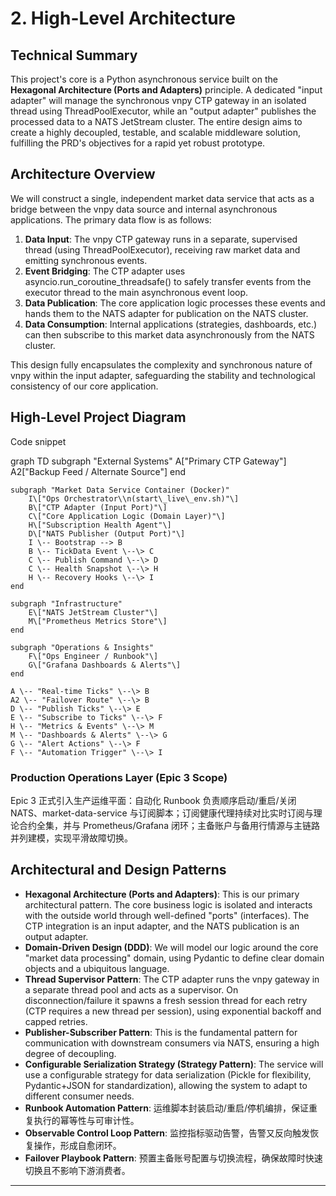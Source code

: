 # **2\. High-Level Architecture**

## **Technical Summary**

This project's core is a Python asynchronous service built on the **Hexagonal Architecture (Ports and Adapters)** principle. A dedicated "input adapter" will manage the synchronous vnpy CTP gateway in an isolated thread using ThreadPoolExecutor, while an "output adapter" publishes the processed data to a NATS JetStream cluster. The entire design aims to create a highly decoupled, testable, and scalable middleware solution, fulfilling the PRD's objectives for a rapid yet robust prototype.

## **Architecture Overview**

We will construct a single, independent market data service that acts as a bridge between the vnpy data source and internal asynchronous applications. The primary data flow is as follows:

1. **Data Input**: The vnpy CTP gateway runs in a separate, supervised thread (using ThreadPoolExecutor), receiving raw market data and emitting synchronous events.
2. **Event Bridging**: The CTP adapter uses asyncio.run_coroutine_threadsafe() to safely transfer events from the executor thread to the main asynchronous event loop.
3. **Data Publication**: The core application logic processes these events and hands them to the NATS adapter for publication on the NATS cluster.
4. **Data Consumption**: Internal applications (strategies, dashboards, etc.) can then subscribe to this market data asynchronously from the NATS cluster.

This design fully encapsulates the complexity and synchronous nature of vnpy within the input adapter, safeguarding the stability and technological consistency of our core application.

## **High-Level Project Diagram**

Code snippet

graph TD
    subgraph "External Systems"
        A\["Primary CTP Gateway"\]
        A2\["Backup Feed / Alternate Source"\]
    end

    subgraph "Market Data Service Container (Docker)"
        I\["Ops Orchestrator\\n(start\_live\_env.sh)"\]
        B\["CTP Adapter (Input Port)"\]
        C\["Core Application Logic (Domain Layer)"\]
        H\["Subscription Health Agent"\]
        D\["NATS Publisher (Output Port)"\]
        I \-- Bootstrap --> B
        B \-- TickData Event \--\> C
        C \-- Publish Command \--\> D
        C \-- Health Snapshot \--\> H
        H \-- Recovery Hooks \--\> I
    end

    subgraph "Infrastructure"
        E\["NATS JetStream Cluster"\]
        M\["Prometheus Metrics Store"\]
    end

    subgraph "Operations & Insights"
        F\["Ops Engineer / Runbook"\]
        G\["Grafana Dashboards & Alerts"\]
    end

    A \-- "Real-time Ticks" \--\> B
    A2 \-- "Failover Route" \--\> B
    D \-- "Publish Ticks" \--\> E
    E \-- "Subscribe to Ticks" \--\> F
    H \-- "Metrics & Events" \--\> M
    M \-- "Dashboards & Alerts" \--\> G
    G \-- "Alert Actions" \--\> F
    F \-- "Automation Trigger" \--\> I

### **Production Operations Layer (Epic 3 Scope)**

Epic 3 正式引入生产运维平面：自动化 Runbook 负责顺序启动/重启/关闭 NATS、market-data-service 与订阅脚本；订阅健康代理持续对比实时订阅与理论合约全集，并与 Prometheus/Grafana 闭环；主备账户与备用行情源与主链路并列建模，实现平滑故障切换。

## **Architectural and Design Patterns**

* **Hexagonal Architecture (Ports and Adapters)**: This is our primary architectural pattern. The core business logic is isolated and interacts with the outside world through well-defined "ports" (interfaces). The CTP integration is an input adapter, and the NATS publication is an output adapter.
* **Domain-Driven Design (DDD)**: We will model our logic around the core "market data processing" domain, using Pydantic to define clear domain objects and a ubiquitous language.
* **Thread Supervisor Pattern**: The CTP adapter runs the vnpy gateway in a separate thread pool and acts as a supervisor. On disconnection/failure it spawns a fresh session thread for each retry (CTP requires a new thread per session), using exponential backoff and capped retries.
* **Publisher-Subscriber Pattern**: This is the fundamental pattern for communication with downstream consumers via NATS, ensuring a high degree of decoupling.
* **Configurable Serialization Strategy (Strategy Pattern)**: The service will use a configurable strategy for data serialization (Pickle for flexibility, Pydantic+JSON for standardization), allowing the system to adapt to different consumer needs.
* **Runbook Automation Pattern**: 运维脚本封装启动/重启/停机编排，保证重复执行的幂等性与可审计性。
* **Observable Control Loop Pattern**: 监控指标驱动告警，告警又反向触发恢复操作，形成自愈闭环。
* **Failover Playbook Pattern**: 预置主备账号配置与切换流程，确保故障时快速切换且不影响下游消费者。

---
